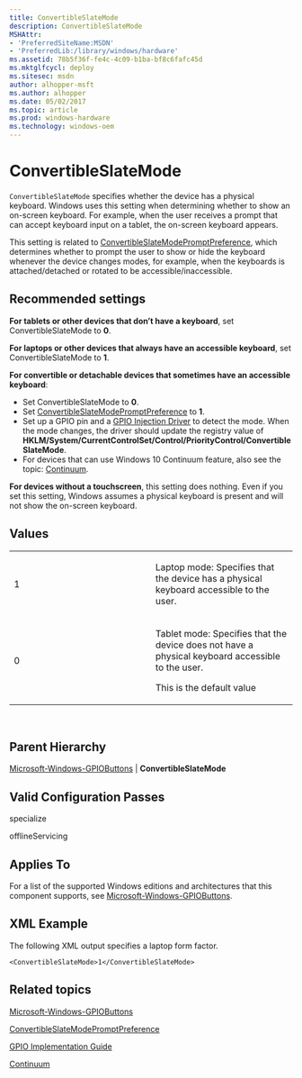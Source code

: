 ```yaml
---
title: ConvertibleSlateMode
description: ConvertibleSlateMode
MSHAttr:
- 'PreferredSiteName:MSDN'
- 'PreferredLib:/library/windows/hardware'
ms.assetid: 78b5f36f-fe4c-4c09-b1ba-bf8c6fafc45d
ms.mktglfcycl: deploy
ms.sitesec: msdn
author: alhopper-msft
ms.author: alhopper
ms.date: 05/02/2017
ms.topic: article
ms.prod: windows-hardware
ms.technology: windows-oem
---
```


# ConvertibleSlateMode


`ConvertibleSlateMode` specifies whether the device has a physical keyboard. Windows uses this setting when determining whether to show an on-screen keyboard. For example, when the user receives a prompt that can accept keyboard input on a tablet, the on-screen keyboard appears.

This setting is related to [ConvertibleSlateModePromptPreference](microsoft-windows-shell-setup-convertibleslatemodepromptpreference.md), which determines whether to prompt the user to show or hide the keyboard whenever the device changes modes, for example, when the keyboards is attached/detached or rotated to be accessible/inaccessible.

## Recommended settings


**For tablets or other devices that don’t have a keyboard**, set ConvertibleSlateMode to **0**.

**For laptops or other devices that always have an accessible keyboard**, set ConvertibleSlateMode to **1**.

**For convertible or detachable devices that sometimes have an accessible keyboard**:

-   Set ConvertibleSlateMode to **0**.
-   Set [ConvertibleSlateModePromptPreference](microsoft-windows-shell-setup-convertibleslatemodepromptpreference.md) to **1**.
-   Set up a GPIO pin and a [GPIO Injection Driver](http://go.microsoft.com/fwlink/?LinkId=320790) to detect the mode. When the mode changes, the driver should update the registry value of **HKLM/System/CurrentControlSet/Control/PriorityControl/ConvertibleSlateMode**.
-   For devices that can use Windows 10 Continuum feature, also see the topic: [Continuum](https://docs.microsoft.com/en-us/windows-hardware/design/device-experiences/continuum).

**For devices without a touchscreen**, this setting does nothing. Even if you set this setting, Windows assumes a physical keyboard is present and will not show the on-screen keyboard.

## Values


<table>
<colgroup>
<col width="50%" />
<col width="50%" />
</colgroup>
<tbody>
<tr class="odd">
<td><p>1</p></td>
<td><p>Laptop mode: Specifies that the device has a physical keyboard accessible to the user.</p></td>
</tr>
<tr class="even">
<td><p>0</p></td>
<td><p>Tablet mode: Specifies that the device does not have a physical keyboard accessible to the user.</p>
<p>This is the default value</p></td>
</tr>
</tbody>
</table>

 

## Parent Hierarchy


[Microsoft-Windows-GPIOButtons](microsoft-windows-gpiobuttons.md) | **ConvertibleSlateMode**

## Valid Configuration Passes


specialize

offlineServicing

## Applies To

For a list of the supported Windows editions and architectures that this component supports, see [Microsoft-Windows-GPIOButtons](microsoft-windows-gpiobuttons.md).

## XML Example


The following XML output specifies a laptop form factor.

```
<ConvertibleSlateMode>1</ConvertibleSlateMode>
```

## Related topics


[Microsoft-Windows-GPIOButtons](microsoft-windows-gpiobuttons.md)

[ConvertibleSlateModePromptPreference](microsoft-windows-shell-setup-convertibleslatemodepromptpreference.md)

[GPIO Implementation Guide](https://docs.microsoft.com/en-us/windows-hardware/drivers/gpiobtn/gpio-buttons-and-indicators-implementation-guide-for-windows-8-1)

[Continuum](https://docs.microsoft.com/en-us/windows-hardware/design/device-experiences/continuum)

 

 







